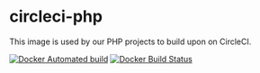 # circleci-php

This image is used by our PHP projects to build upon on CircleCI.

[![Docker Automated build](https://img.shields.io/docker/automated/webstronauts/circleci-php.svg)](https://hub.docker.com/r/webstronauts/circleci-php/)
[![Docker Build Status](https://img.shields.io/docker/build/webstronauts/circleci-php.svg)](https://hub.docker.com/r/webstronauts/circleci-php/builds/)
